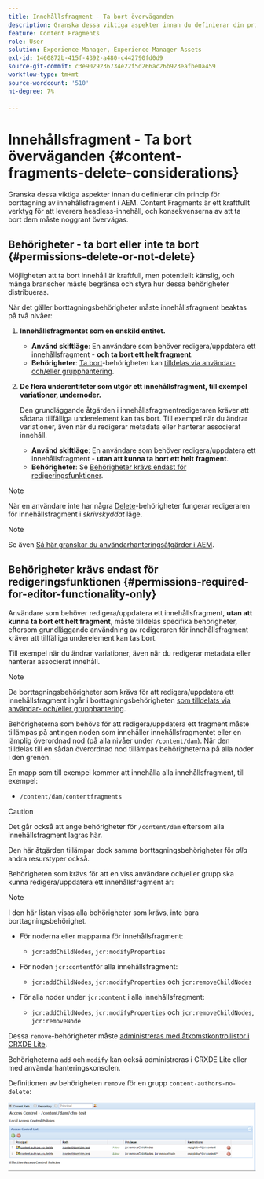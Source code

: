 ```yaml
---
title: Innehållsfragment - Ta bort överväganden
description: Granska dessa viktiga aspekter innan du definierar din princip för borttagning av innehållsfragment i AEM. Content Fragments är ett kraftfullt verktyg för att leverera headless-innehåll, och konsekvenserna av att ta bort dem måste noggrant övervägas.
feature: Content Fragments
role: User
solution: Experience Manager, Experience Manager Assets
exl-id: 1460872b-415f-4392-a480-c442790fd0d9
source-git-commit: c3e9029236734e22f5d266ac26b923eafbe0a459
workflow-type: tm+mt
source-wordcount: '510'
ht-degree: 7%

---
```


# Innehållsfragment - Ta bort överväganden {#content-fragments-delete-considerations}

Granska dessa viktiga aspekter innan du definierar din princip för borttagning av innehållsfragment i AEM. Content Fragments är ett kraftfullt verktyg för att leverera headless-innehåll, och konsekvenserna av att ta bort dem måste noggrant övervägas.

## Behörigheter - ta bort eller inte ta bort {#permissions-delete-or-not-delete}

Möjligheten att ta bort innehåll är kraftfull, men potentiellt känslig, och många branscher måste begränsa och styra hur dessa behörigheter distribueras.

När det gäller borttagningsbehörigheter måste innehållsfragment beaktas på två nivåer:

1. **Innehållsfragmentet som en enskild entitet.**

   * **Använd skiftläge**: En användare som behöver redigera/uppdatera ett innehållsfragment - **och ta bort ett helt fragment**.
   * **Behörigheter**: [Ta bort](/help/sites-administering/security.md#actions)-behörigheten kan [tilldelas via användar- och/eller grupphantering](/help/sites-administering/security.md#managing-permissions).

2. **De flera underentiteter som utgör ett innehållsfragment, till exempel variationer, undernoder.**

   Den grundläggande åtgärden i innehållsfragmentredigeraren kräver att sådana tillfälliga underelement kan tas bort. Till exempel när du ändrar variationer, även när du redigerar metadata eller hanterar associerat innehåll.

   * **Använd skiftläge**: En användare som behöver redigera/uppdatera ett innehållsfragment - **utan att kunna ta bort ett helt fragment**.
   * **Behörigheter**: Se [Behörigheter krävs endast för redigeringsfunktioner](#permissions-required-for-editor-functionality-only).

>[!NOTE]
>
>När en användare inte har några [Delete](/help/sites-administering/security.md#actions)-behörigheter fungerar redigeraren för innehållsfragment i *skrivskyddat* läge.

>[!NOTE]
>
>Se även [Så här granskar du användarhanteringsåtgärder i AEM](/help/sites-administering/audit-user-management-operations.md).

## Behörigheter krävs endast för redigeringsfunktionen {#permissions-required-for-editor-functionality-only}

Användare som behöver redigera/uppdatera ett innehållsfragment, **utan att kunna ta bort ett helt fragment**, måste tilldelas specifika behörigheter, eftersom grundläggande användning av redigeraren för innehållsfragment kräver att tillfälliga underelement kan tas bort.

Till exempel när du ändrar variationer, även när du redigerar metadata eller hanterar associerat innehåll.

>[!NOTE]
>
>De borttagningsbehörigheter som krävs för att redigera/uppdatera ett innehållsfragment ingår i borttagningsbehörigheten [som tilldelats via användar- och/eller grupphantering](/help/sites-administering/security.md#managing-permissions).

Behörigheterna som behövs för att redigera/uppdatera ett fragment måste tillämpas på antingen noden som innehåller innehållsfragmentet eller en lämplig överordnad nod (på alla nivåer under `/content/dam`). När den tilldelas till en sådan överordnad nod tillämpas behörigheterna på alla noder i den grenen.

En mapp som till exempel kommer att innehålla alla innehållsfragment, till exempel:

* `/content/dam/contentfragments`

>[!CAUTION]
>
>Det går också att ange behörigheter för `/content/dam` eftersom alla innehållsfragment lagras här.
>
>Den här åtgärden tillämpar dock samma borttagningsbehörigheter för *alla* andra resurstyper också.

Behörigheten som krävs för att en viss användare och/eller grupp ska kunna redigera/uppdatera ett innehållsfragment är:

>[!NOTE]
>
>I den här listan visas alla behörigheter som krävs, inte bara borttagningsbehörighet.

* För noderna eller mapparna för innehållsfragment:

   * `jcr:addChildNodes`, `jcr:modifyProperties`

* För noden `jcr:content`för alla innehållsfragment:

   * `jcr:addChildNodes`, `jcr:modifyProperties` och `jcr:removeChildNodes`

* För alla noder under `jcr:content` i alla innehållsfragment:

   * `jcr:addChildNodes`, `jcr:modifyProperties` och `jcr:removeChildNodes`, `jcr:removeNode`

Dessa `remove`-behörigheter måste [administreras med åtkomstkontrollistor i CRXDE Lite](/help/sites-administering/user-group-ac-admin.md#access-right-management).

Behörigheterna `add` och `modify` kan också administreras i CRXDE Lite eller med användarhanteringskonsolen.

Definitionen av behörigheten `remove` för en grupp `content-authors-no-delete`:

![cf-delete-03](assets/cf-delete-03.png)

